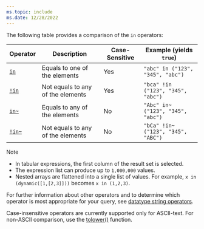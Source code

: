 ```yaml
---
ms.topic: include
ms.date: 12/28/2022
---
```


The following table provides a comparison of the `in` operators:

|Operator   |Description   |Case-Sensitive  |Example (yields `true`)  |
|-----------|--------------|----------------|-------------------------|
|[`in`](../kusto/query/in-cs-operator.md) |Equals to one of the elements |Yes |`"abc" in ("123", "345", "abc")`|
|[`!in`](../kusto/query/not-in-cs-operator.md) |Not equals to any of the elements |Yes | `"bca" !in ("123", "345", "abc")` |
|[`in~`](../kusto/query/inoperator.md) |Equals to any of the elements |No | `"Abc" in~ ("123", "345", "abc")` |
|[`!in~`](../kusto/query/not-in-operator.md) |Not equals to any of the elements |No | `"bCa" !in~ ("123", "345", "ABC")` |

> [!NOTE]
>
> * In tabular expressions, the first column of the result set is selected.
> * The expression list can produce up to `1,000,000` values.
> * Nested arrays are flattened into a single list of values. For example, `x in (dynamic([1,[2,3]]))` becomes `x in (1,2,3)`.

For further information about other operators and to determine which operator is most appropriate for your query, see [datatype string operators](../kusto/query/datatypes-string-operators.md).

Case-insensitive operators are currently supported only for ASCII-text. For non-ASCII comparison, use the [tolower()](../kusto/query/tolowerfunction.md) function.
